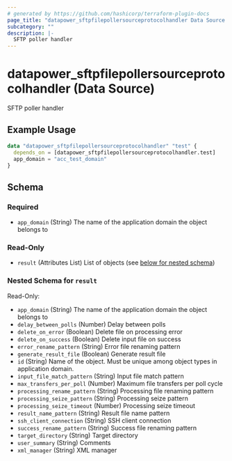 ```yaml
---
# generated by https://github.com/hashicorp/terraform-plugin-docs
page_title: "datapower_sftpfilepollersourceprotocolhandler Data Source - terraform-provider-datapower"
subcategory: ""
description: |-
  SFTP poller handler
---
```


# datapower_sftpfilepollersourceprotocolhandler (Data Source)

SFTP poller handler

## Example Usage

```terraform
data "datapower_sftpfilepollersourceprotocolhandler" "test" {
  depends_on = [datapower_sftpfilepollersourceprotocolhandler.test]
  app_domain = "acc_test_domain"
}
```

<!-- schema generated by tfplugindocs -->
## Schema

### Required

- `app_domain` (String) The name of the application domain the object belongs to

### Read-Only

- `result` (Attributes List) List of objects (see [below for nested schema](#nestedatt--result))

<a id="nestedatt--result"></a>
### Nested Schema for `result`

Read-Only:

- `app_domain` (String) The name of the application domain the object belongs to
- `delay_between_polls` (Number) Delay between polls
- `delete_on_error` (Boolean) Delete file on processing error
- `delete_on_success` (Boolean) Delete input file on success
- `error_rename_pattern` (String) Error file renaming pattern
- `generate_result_file` (Boolean) Generate result file
- `id` (String) Name of the object. Must be unique among object types in application domain.
- `input_file_match_pattern` (String) Input file match pattern
- `max_transfers_per_poll` (Number) Maximum file transfers per poll cycle
- `processing_rename_pattern` (String) Processing file renaming pattern
- `processing_seize_pattern` (String) Processing seize pattern
- `processing_seize_timeout` (Number) Processing seize timeout
- `result_name_pattern` (String) Result file name pattern
- `ssh_client_connection` (String) SSH client connection
- `success_rename_pattern` (String) Success file renaming pattern
- `target_directory` (String) Target directory
- `user_summary` (String) Comments
- `xml_manager` (String) XML manager
